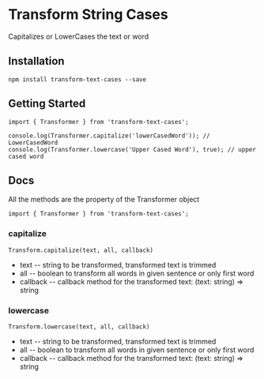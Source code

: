 # Transform String Cases
Capitalizes or LowerCases the text or word

## Installation
    npm install transform-text-cases --save

## Getting Started
    import { Transformer } from 'transform-text-cases';
    
    console.log(Transformer.capitalize('lowerCasedWord')); // LowerCasedWord
    console.log(Transformer.lowercase('Upper Cased Word'), true); // upper cased word
    
## Docs
All the methods are the property of the Transformer object

    import { Transformer } from 'transform-text-cases';

### capitalize

    Transform.capitalize(text, all, callback)

- text -- string to be transformed, transformed text is trimmed
- all -- boolean to transform all words in given sentence or only first word
- callback -- callback method for the transformed text: (text: string) => string
    
    
### lowercase

    Transform.lowercase(text, all, callback)

- text -- string to be transformed, transformed text is trimmed
- all -- boolean to transform all words in given sentence or only first word
- callback -- callback method for the transformed text: (text: string) => string

    